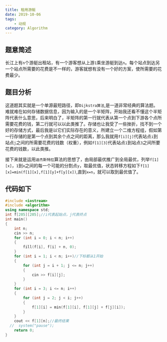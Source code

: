 ```yaml
---
title: 租用游艇
date: 2019-10-06
tags: 
    - 动规
category: Algorithm
---
```


## 题意简述

长江上有`n`个游艇出租站，有一个游客想从上游`1`乘坐游艇到达`n`。每个站点到达另一个站点所需要的花费是不一样的，游客就想有没有一个好的方案，使所需要的花费最少。

## 题目分析

这道题其实就是一个单源最短路径，即`Dijkstra算法`,是一道非常经典的算法题。难就难在如何存储数据信息，因为输入的是一个半矩阵，开始我还看不懂这个半矩阵代表什么意思，后来明白了，半矩阵的第一行就代表从第一个点到下游各个点所需要花费的钱，第二行就可以以此类推了。存储也让我受了一些挫折，找不到一个好的存储方式，最后我是以它们实际存在的意义，所建立一个二维方程组，假如第一行存储的是第一个点到其余个点之间的距离，那么我就用`f[i][j]`代表站点`i`到站点`j`之间的所需要花费的钱数（权重），例如`f[1][3]`代表站点`1`到站点`3`之间所要花费的钱数，以此类推。

接下来就是运用`迪杰斯特拉`算法的思想了，由局部最优推广到全局最优，列举`f[1][x]`，`1`到`x`之间的每一个可能的分割点`y`，取最优值，状态转移方程如下`f[1][x]=min(f[1][x],f[1][y]+f[y][x])`,直到`x=n`，就可以取到最优值了。

## 代码如下

```cpp
#include <iostream>
#include <algorithm>
using namespace std;
int f[205][205];//i代表起始点，j代表终点
int main()
{
    int n;
    cin >> n;
    for (int i = 0; i < n; i++)
    {
        fill(f[i], f[i] + n, 0);
    }
    for (int i = 1; i < n; i++)//下标都从1开始
    {
        for (int j = i + 1; j <= n; j++)
        {
            cin >> f[i][j];
        }
    }
    for (int i = 3; i <= n; i++)
    {
        for (int j = 2; j < i; j++)
        {
            f[1][i] = min(f[1][i], f[1][j] + f[j][i]);
        }
    }
    cout << f[1][n];//最终结果
  //  system("pause");
    return 0;
}
```